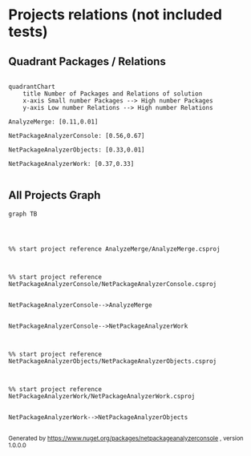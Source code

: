 
# Projects relations (not included tests)

## Quadrant Packages / Relations

```mermaid

quadrantChart
    title Number of Packages and Relations of solution
    x-axis Small number Packages --> High number Packages
    y-axis Low number Relations --> High number Relations

AnalyzeMerge: [0.11,0.01]

NetPackageAnalyzerConsole: [0.56,0.67]

NetPackageAnalyzerObjects: [0.33,0.01]

NetPackageAnalyzerWork: [0.37,0.33]
    
```

## All Projects Graph

```mermaid
graph TB




%% start project reference AnalyzeMerge/AnalyzeMerge.csproj



%% start project reference NetPackageAnalyzerConsole/NetPackageAnalyzerConsole.csproj


NetPackageAnalyzerConsole-->AnalyzeMerge


NetPackageAnalyzerConsole-->NetPackageAnalyzerWork



%% start project reference NetPackageAnalyzerObjects/NetPackageAnalyzerObjects.csproj



%% start project reference NetPackageAnalyzerWork/NetPackageAnalyzerWork.csproj


NetPackageAnalyzerWork-->NetPackageAnalyzerObjects


```
<small>Generated  by https://www.nuget.org/packages/netpackageanalyzerconsole , version 1.0.0.0</small>

